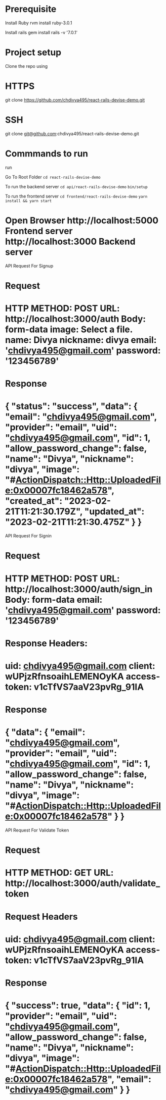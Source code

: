 # Prerequisite

Install Ruby
rvm install ruby-3.0.1

Install rails 
gem install rails -v '7.0.1'

# Project setup

Clone the repo using 
# HTTPS
git clone https://github.com/chdivya495/react-rails-devise-demo.git 

# SSH
git clone git@github.com:chdivya495/react-rails-devise-demo.git

Commmands to run
============================================================================================
run

Go To Root Folder
`cd react-rails-devise-demo`

To run the backend server
`cd api/react-rails-devise-demo`
`bin/setup`

To run the frontend server
`cd frontend/react-rails-devise-demo`
`yarn install && yarn start`

Open Browser
http://localhost:5000 Frontend server
http://localhost:3000 Backend server
============================================================================================

API Request For Signup

Request
============================================================================================
HTTP METHOD: POST
URL: http://localhost:3000/auth
Body: form-data
image: Select a file.
name: Divya
nickname: divya
email: 'chdivya495@gmail.com'
password: '123456789'
============================================================================================

Response
============================================================================================
{
    "status": "success",
    "data": {
        "email": "chdivya495@gmail.com",
        "provider": "email",
        "uid": "chdivya495@gmail.com",
        "id": 1,
        "allow_password_change": false,
        "name": "Divya",
        "nickname": "divya",
        "image": "#<ActionDispatch::Http::UploadedFile:0x00007fc18462a578>",
        "created_at": "2023-02-21T11:21:30.179Z",
        "updated_at": "2023-02-21T11:21:30.475Z"
    }
}
============================================================================================

API Request For Signin

Request
============================================================================================
HTTP METHOD: POST
URL: http://localhost:3000/auth/sign_in
Body: form-data
email: 'chdivya495@gmail.com'
password: '123456789'
============================================================================================

Response Headers:
============================================================================================
uid: chdivya495@gmail.com
client: wUPjzRfnsoaihLEMENOyKA
access-token: v1cTfVS7aaV23pvRg_91IA
============================================================================================

Response
============================================================================================
{
    "data": {
        "email": "chdivya495@gmail.com",
        "provider": "email",
        "uid": "chdivya495@gmail.com",
        "id": 1,
        "allow_password_change": false,
        "name": "Divya",
        "nickname": "divya",
        "image": "#<ActionDispatch::Http::UploadedFile:0x00007fc18462a578>"
    }
}
============================================================================================

API Request For Validate Token

Request
============================================================================================
HTTP METHOD: GET
URL: http://localhost:3000/auth/validate_token
============================================================================================

Request Headers
============================================================================================
uid: chdivya495@gmail.com
client: wUPjzRfnsoaihLEMENOyKA
access-token: v1cTfVS7aaV23pvRg_91IA
============================================================================================

Response
============================================================================================
{
    "success": true,
    "data": {
        "id": 1,
        "provider": "email",
        "uid": "chdivya495@gmail.com",
        "allow_password_change": false,
        "name": "Divya",
        "nickname": "divya",
        "image": "#<ActionDispatch::Http::UploadedFile:0x00007fc18462a578>",
        "email": "chdivya495@gmail.com"
    }
}
============================================================================================


